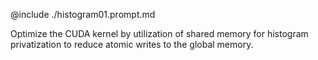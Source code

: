 @include ./histogram01.prompt.md

Optimize the CUDA kernel by utilization of shared memory for histogram privatization to reduce atomic writes to the global memory.
